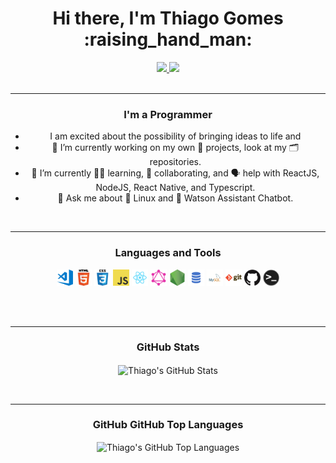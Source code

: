 <div align=center>
    <h1> Hi there, I'm Thiago Gomes :raising_hand_man: </h1>
</div>

<div align=center>
    <a href="https://www.linkedin.com/in/th14g0d3v/">
        <img src="https://img.shields.io/badge/LinkedIn-Thiago%20Gomes-blue"/>
    </a>
    <img src="https://img.shields.io/badge/Gmail-th14g0d3v@gmail.com-red"/>
</div>

<br/>
<hr/>

<div align=center>
<h3 align=center> I'm a Programmer </h3>

- I am excited about the possibility of bringing ideas to life and
- 🔭 I’m currently working on my own :file_folder: projects, look at my :card_index_dividers: repositories.
- 🌱 I’m currently :man_technologist: learning, :busts_in_silhouette: collaborating, and :speaking_head: help with ReactJS, NodeJS, React Native, and Typescript.
- 💬 Ask me about :penguin: Linux and :robot: Watson Assistant Chatbot.

<br/>
<hr/>

<h3 align=center> Languages and Tools </h3>

<img align="center" alt="Visual Studio Code" width="26px" src="https://raw.githubusercontent.com/github/explore/80688e429a7d4ef2fca1e82350fe8e3517d3494d/topics/visual-studio-code/visual-studio-code.png" />
<img align="center" alt="HTML5" width="26px" src="https://raw.githubusercontent.com/github/explore/80688e429a7d4ef2fca1e82350fe8e3517d3494d/topics/html/html.png" />
<img align="center" alt="CSS3" width="26px" src="https://raw.githubusercontent.com/github/explore/80688e429a7d4ef2fca1e82350fe8e3517d3494d/topics/css/css.png" />
<img align="center" alt="JavaScript" width="26px" src="https://raw.githubusercontent.com/github/explore/80688e429a7d4ef2fca1e82350fe8e3517d3494d/topics/javascript/javascript.png" />
<img align="center" alt="React" width="26px" src="https://raw.githubusercontent.com/github/explore/80688e429a7d4ef2fca1e82350fe8e3517d3494d/topics/react/react.png" />
<img align="center" alt="GraphQL" width="26px" src="https://raw.githubusercontent.com/github/explore/80688e429a7d4ef2fca1e82350fe8e3517d3494d/topics/graphql/graphql.png" />
<img align="center" alt="Node.js" width="26px" src="https://raw.githubusercontent.com/github/explore/80688e429a7d4ef2fca1e82350fe8e3517d3494d/topics/nodejs/nodejs.png" />
<img align="center" alt="SQL" width="26px" src="https://raw.githubusercontent.com/github/explore/80688e429a7d4ef2fca1e82350fe8e3517d3494d/topics/sql/sql.png" />
<img align="center" alt="PostgreSQL" width="26px" src="https://raw.githubusercontent.com/github/explore/80688e429a7d4ef2fca1e82350fe8e3517d3494d/topics/mysql/mysql.png" />
<img align="center" alt="Git" width="26px" src="https://raw.githubusercontent.com/github/explore/80688e429a7d4ef2fca1e82350fe8e3517d3494d/topics/git/git.png" />
<img align="center" alt="GitHub" width="26px" src="https://raw.githubusercontent.com/github/explore/78df643247d429f6cc873026c0622819ad797942/topics/github/github.png" />
<img align="center" alt="Terminal" width="26px" src="https://raw.githubusercontent.com/github/explore/80688e429a7d4ef2fca1e82350fe8e3517d3494d/topics/terminal/terminal.png" />

<br/>
<br/>
<br/>
<br/>
<hr/>

<h3 align=center> GitHub Stats </h3>

<p> <img align="center" alt="Thiago's GitHub Stats" src="https://github-readme-stats.vercel.app/api?username=th14g0d3v&theme=chartreuse-dark&show_icons=true&hide_border=true" /> </p>

<br/>
<hr/>

<h3 align=center> GitHub GitHub Top Languages </h3>

<p> <img align="center" alt="Thiago's GitHub Top Languages" src="https://github-readme-stats.vercel.app/api/top-langs/?username=th14g0d3v&theme=chartreuse-dark&show_icons=true&hide_border=true" /> </p>
</div>
